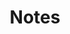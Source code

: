 ---
title: Notes
photograph:
  file: $D50_1409.jpg
  name: Rhine Locks I
  socialmedia: /static/images/social-media/$Notes-2028.png
---